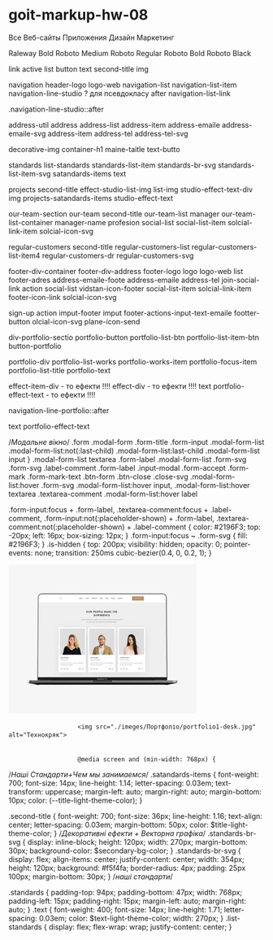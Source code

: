 # goit-markup-hw-08

<batom>Все</batom>
<batom>Веб-сайты</batom>
<batom>Приложения</batom>
<batom>Дизайн</batom>
<batom>Маркетинг</batom>

Raleway Bold
Roboto Medium
Roboto Regular
Roboto Bold
Roboto Black

<!--виписуємо класи по секціях--> 

<!--Загальні класи для всіх-->
link 
active
list
button 
text
second-title
img 

<!--navigation-->
navigation 
header-logo 
logo-web 
navigation-list 
navigation-list-item 
navigation-line-studio ? для псевдокласу after 
navigation-list-link 
<!--Декоративні ефекти + Векторна графіка - доставляю, розкидаю по секціях то що залишилось по відповідно до класу який є в тій чи іншій секції  -->  
.navigation-line-studio::after

address-util 
address
address-list
address-item
address-emaile
address-emaile-svg 
address-item
address-tel
address-tel-svg 



<!--заголовок і кнопка-->
decorative-img 
container-h1
maine-taitle
text-butto

<!--Декоративні ефекти + Векторна графіка - доставляю, розкидаю по секціях то що залишилось по відповідно до класу який є в тій чи іншій секції  -->   




<!--Наші Стандарти-->
standards 
list-standards
standards-list-item
standards-br-svg 
standards-list-item-svg
satandards-items
text
<!--Декоративні ефекти + Векторна графіка - доставляю, розкидаю по секціях то що залишилось по відповідно до класу який є в тій чи іншій секції  -->   



<!--Чем мы занимаемся--> 
projects 
second-title 
effect-studio-list-img
list-img
studio-effect-text-div
img
projects-satandards-items 
studio-effect-text

<!--Наша команда--> 
our-team-section 
our-team 
second-title
our-team-list 
manager 
our-team-list-container 
manager-name
profesion
social-list
social-list-item
solcial-link-item
solcial-icon-svg

<!--Постоянные клиенты--> 
regular-customers
second-title
regular-customers-list 
regular-customers-list-item4
regular-customers-dr
regular-customers-svg

<!--Footer: Лого, Адреса, Приєднуйтесь, Підписуйтесь--> 
<!--<div class="footer-container">--> 
footer-div-container 
footer-div-address
footer-logo logo
logo-web
list
footer-adres
address-emaile-foote
address-emaile
address-tel 
join-social-link 
action 
social-list 
vidstan-icon-footer 
social-list-item 
solcial-link-item
footer-icon-link 
solcial-icon-svg

sign-up 
action 
imput-footer
imput
footer-actions-input-text-emaile 
footter-button
olcial-icon-svg
plane-icon-send 

<!--portfolio-->
<!--Портфоліо Кнопки навігації (ВСЕ,ВЕБ_САЙТ,Додатки,Дизайн,Маркетинг)-->
div-portfolio-sectio
portfolio-button
portfolio-list-btn
portfolio-list-item-btn
button-portfolio
<!--Портфоліо Список: (ВСЕ,ВЕБ_САЙТ,Додатки,Дизайн,Маркетинг) -->
portfolio-div 
portfolio-list-works
portfolio-works-item
portfolio-focus-item 
portfolio-list-title 
portfolio-text 

effect-item-div - то ефекти !!!!
effect-div - то ефекти !!!!
text portfolio-effect-text - то ефекти !!!! 

<!--Декоративні ефекти + Векторна графіка - доставляю, розкидаю по секціях то що залишилось по відповідно до класу який є в тій чи іншій секції  -->   
navigation-line-portfolio::after






<!--Модалье вікно--> 
text portfolio-effect-text

/*Модальне вікно*/
.form 
.modal-form 
.form-title 
.form-input 
.modal-form-list 
.modal-form-list:not(:last-child)
.modal-form-list:last-child 
.modal-form-list input 
}
.modal-form-list textarea 
.form-label 
.modal-form-list
.form-svg 
.form-svg 
.label-comment 
.form-label 
.input-modal 
.form-accept 
.form-mark
.form-mark-text 
.btn-form 
.btn-close 
.close-svg 
.modal-form-list:hover .form-svg 
.modal-form-list:hover input,
.modal-form-list:hover textarea 
.textarea-comment 
.modal-form-list:hover label


.form-input:focus + .form-label,
.textarea-comment:focus + .label-comment,
.form-input:not(:placeholder-shown) + .form-label,
.textarea-comment:not(:placeholder-shown) + .label-comment {
  color: #2196F3;
  top: -20px;
  left: 16px;
  box-sizing: 12px;
}
.form-input:focus ~ .form-svg {
  fill:  #2196F3;
}
.is-hidden {
  top: 200px;
  visibility: hidden;
  opacity: 0;
  pointer-events: none;
  transition: 250ms cubic-bezier(0.4, 0, 0.2, 1);
}

<picture>
                          <source srcset="./imeges/Портфоліо/portfolio1-desk.jpg 1x, ./images/Портфоліо/portfolio1-desk@2x.jpg 2x" 
                              media="(min-width: 1200px)">
                          <source srcset="./imeges/Портфоліо/portfolio1-tab.jpg 1x, ./images/Портфоліо/portfolio1-tab@2x.jpg 2x" 
                              media="(min-width: 768px)">
                          <source srcset="./imeges/Портфоліо/portfolio1-mob.jpg 1x, ./images/Портфоліо/portfolio1-mob@2x.jpg 2x" 
                              media="(max-width: 767px)">
                          <img src="./imeges/Портфоліо/portfolio1-desk.jpg" alt="Технокряк">
                      </picture>


                       <img src="./imeges/Портфоліо/portfolio1-desk.jpg" alt="Технокряк">


                       @media screen and (min-width: 768px) {
      
/*Наші Стандарти+Чем мы занимаемся*/
.satandards-items {
  font-weight: 700;
  font-size: 14px;
  line-height: 1.14;
  letter-spacing: 0.03em;
  text-transform: uppercase;
  margin-left: auto;
  margin-right: auto;
  margin-bottom: 10px;
  color: (--title-light-theme-color);
}

.second-title {
  font-weight: 700;
  font-size: 36px;
  line-height: 1.16;
  text-align: center;
  letter-spacing: 0.03em;
  margin-bottom: 50px;
  color: $title-light-theme-color;
}
/*Декоративні ефекти + Векторна графіка*/
.standards-br-svg {
  display: inline-block;
  height: 120px;
  width: 270px;
  margin-bottom: 30px;
  background-color: $secondary-bg-color;
}
.standards-br-svg {
  display: flex;
  align-items: center;
  justify-content: center;
  width: 354px;
  height: 120px;
  background: #f5f4fa;
  border-radius: 4px;
  padding: 25px 100px;
  margin-bottom: 30px;
}
/*наші стандарти*/

.standards {
  padding-top: 94px;
  padding-bottom: 47px;
  width: 768px;
  padding-left: 15px;
  padding-right: 15px;
  margin-left: auto;
  margin-right: auto;
}
.text {
  font-weight: 400;
  font-size: 14px;
  line-height: 1.71;
  letter-spacing: 0.03em;
  color: $text-light-theme-color;
  width: 270px;
}
.list-standards {
  display: flex;
  flex-wrap: wrap;
  justify-content: center;
}
